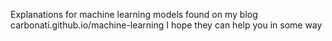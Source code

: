 Explanations for machine learning models found on my blog carbonati.github.io/machine-learning
I hope they can help you in some way 
